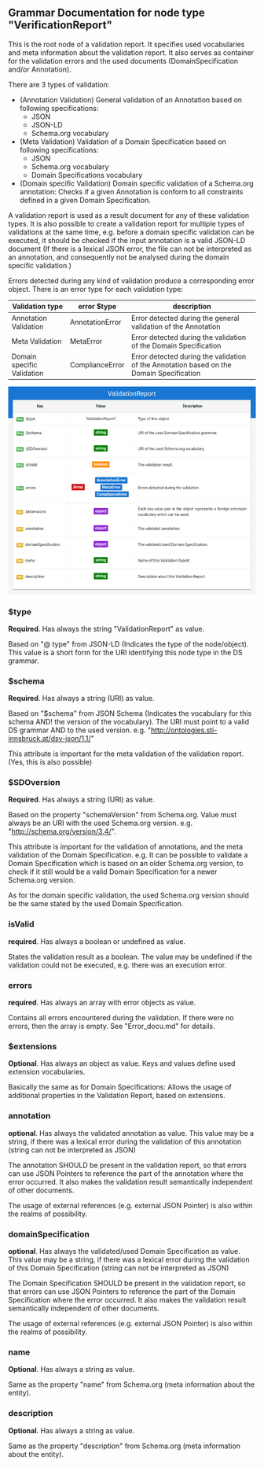 ## Grammar Documentation for node type "VerificationReport"

This is the root node of a validation report. It specifies used vocabularies and meta information about the validation report. It also serves as container for the validation errors and the used documents (DomainSpecification and/or Annotation).

There are 3 types of validation:

*   (Annotation Validation) General validation of an Annotation based on following specifications:
    *   JSON
    *   JSON-LD
    *   Schema.org vocabulary
*   (Meta Validation) Validation of a Domain Specification based on following specifications:
    *   JSON
    *   Schema.org vocabulary
    *   Domain Specifications vocabulary
*   (Domain specific Validation) Domain specific validation of a Schema.org annotation: Checks if a given Annotation is conform to all constraints defined in a given Domain Specification.

A validation report is used as a result document for any of these validation types. It is also possible to create a validation report for multiple types of validations at the same time, e.g. before a domain specific validation can be executed, it should be checked if the input annotation is a valid JSON-LD document (If there is a lexical JSON error, the file can not be interpreted as an annotation, and consequently not be analysed during the domain specific validation.)

Errors detected during any kind of validation produce a corresponding error object. There is an error type for each validation type:

Validation type | error $type |  description
---|----|---
Annotation Validation | AnnotationError | Error detected during the general validation of the Annotation 
Meta Validation | MetaError | Error detected during the validation of the Domain Specification 
Domain specific Validation | ComplianceError | Error detected during the validation of the Annotation based on the Domain Specification


![Syntax diagram](./Images/VerificationReport.png)

### $type
**Required**.
Has always the string "ValidationReport" as value.

Based on "@ type" from JSON-LD (Indicates the type of the node/object). This value is a short form for the URI identifying this node type in the DS grammar.

### $schema
**Required**. Has always a string (URI) as value.

 Based on "$schema" from JSON Schema (Indicates the vocabulary for this schema AND! the version of the vocabulary). The URI must point to a valid DS grammar AND to the used version. e.g. "http://ontologies.sti-innsbruck.at/dsv-json/1.1/"
 
 This attribute is important for the meta validation of the validation report. (Yes, this is also possible)

### $SDOversion
**Required**. Has always a string (URI) as value.

Based on the property "schemaVersion" from Schema.org. Value must always be an URI with the used Schema.org version. e.g. "http://schema.org/version/3.4/".

 This attribute is important for the validation of annotations, and the meta validation of the Domain Specification. e.g. It can be possible to validate a Domain Specification which is based on an older Schema.org version, to check if it still would be a valid Domain Specification for a newer Schema.org version.
 
 As for the domain specific validation, the used Schema.org version should be the same stated by the used Domain Specification.
 
### isValid
**required**. Has always a boolean or undefined as value.

States the validation result as a boolean. The value may be undefined if the validation could not be executed, e.g. there was an execution error.

### errors
**required**. Has always an array with error objects as value.

Contains all errors encountered during the validation. If there were no errors, then the array is empty. See "Error_docu.md" for details.

### $extensions
**Optional**. Has always an object as value. Keys and values define used extension vocabularies.

Basically the same as for Domain Specifications: Allows the usage of additional properties in the Validation Report, based on extensions.

### annotation
**optional**. Has always the validated annotation as value. This value may be a string, if there was a lexical error during the validation of this annotation (string can not be interpreted as JSON)

The annotation SHOULD be present in the validation report, so that errors can use JSON Pointers to reference the part of the annotation where the error occurred. It also makes the validation result semantically independent of other documents. 

The usage of external references (e.g. external JSON Pointer) is also within the realms of possibility. 

### domainSpecification
**optional**. Has always the validated/used Domain Specification as value. This value may be a string, if there was a lexical error during the validation of this Domain Specification (string can not be interpreted as JSON)

The Domain Specification SHOULD be present in the validation report, so that errors can use JSON Pointers to reference the part of the Domain Specification where the error occurred. It also makes the validation result semantically independent of other documents. 

The usage of external references (e.g. external JSON Pointer) is also within the realms of possibility. 

### name
**Optional**. Has always a string as value.

Same as the property "name" from Schema.org (meta information about the entity).

### description
**Optional**. Has always a string as value.

Same as the property "description" from Schema.org (meta information about the entity).
